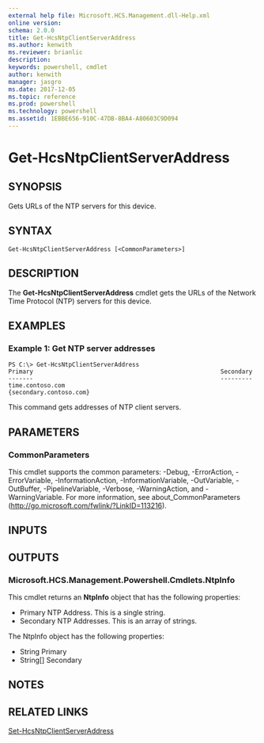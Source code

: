 ```yaml
---
external help file: Microsoft.HCS.Management.dll-Help.xml
online version: 
schema: 2.0.0
title: Get-HcsNtpClientServerAddress
ms.author: kenwith
ms.reviewer: brianlic
description: 
keywords: powershell, cmdlet
author: kenwith
manager: jasgro
ms.date: 2017-12-05
ms.topic: reference
ms.prod: powershell
ms.technology: powershell
ms.assetid: 1EBBE656-910C-47DB-8BA4-A80603C9D094
---
```


# Get-HcsNtpClientServerAddress

## SYNOPSIS
Gets URLs of the NTP servers for this device.

## SYNTAX

```
Get-HcsNtpClientServerAddress [<CommonParameters>]
```

## DESCRIPTION
The **Get-HcsNtpClientServerAddress** cmdlet gets the URLs of the Network Time Protocol (NTP) servers for this device.

## EXAMPLES

### Example 1: Get NTP server addresses
```
PS C:\> Get-HcsNtpClientServerAddress
Primary                                                     Secondary
-------                                                     ---------
time.contoso.com                                            {secondary.contoso.com}
```

This command gets addresses of NTP client servers.

## PARAMETERS

### CommonParameters
This cmdlet supports the common parameters: -Debug, -ErrorAction, -ErrorVariable, -InformationAction, -InformationVariable, -OutVariable, -OutBuffer, -PipelineVariable, -Verbose, -WarningAction, and -WarningVariable. For more information, see about_CommonParameters (http://go.microsoft.com/fwlink/?LinkID=113216).

## INPUTS

## OUTPUTS

### Microsoft.HCS.Management.Powershell.Cmdlets.NtpInfo
This cmdlet returns an **NtpInfo** object that has the following properties:

- Primary NTP Address.
This is a single string. 
- Secondary NTP Addresses.
This is an array of strings.

The NtpInfo object has the following properties:

- String Primary 
- String\[\] Secondary

## NOTES

## RELATED LINKS

[Set-HcsNtpClientServerAddress](./Set-HcsNtpClientServerAddress.md)
